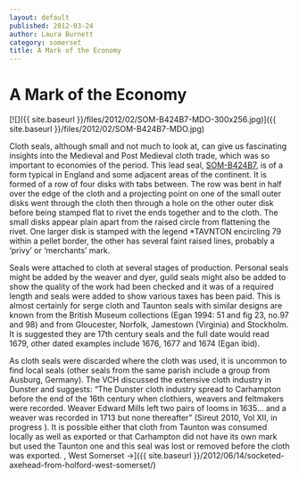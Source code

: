 ```yaml
---
layout: default
published: 2012-03-24
author: Laura Burnett
category: somerset
title: A Mark of the Economy
---
```


A Mark of the Economy
=====================

[![]({{ site.baseurl }}/files/2012/02/SOM-B424B7-MDO-300x256.jpg)]({{ site.baseurl }}/files/2012/02/SOM-B424B7-MDO.jpg)

Cloth seals, although small and not much to look at, can give us fascinating insights into the Medieval and Post Medieval cloth trade, which was so important to economies of the period. This lead seal, [SOM-B424B7,](http://finds.org.uk/database/artefacts/record/id/437262) is of a form typical in England and some adjacent areas of the continent. It is formed of a row of four disks with tabs between. The row was bent in half over the edge of the cloth and a projecting point on one of the small outer disks went through the cloth then through a hole on the other outer disk before being stamped flat to rivet the ends together and to the cloth. The small disks appear plain apart from the raised circle from flattening the rivet. One larger disk is stamped with the legend \*TAVNTON encircling 79 within a pellet border, the other has several faint raised lines, probably a ‘privy’ or ‘merchants’ mark.

Seals were attached to cloth at several stages of production. Personal seals might be added by the weaver and dyer, guild seals might also be added to show the quality of the work had been checked and it was of a required length and seals were added to show various taxes has been paid. This is almost certainly for serge cloth and Taunton seals with similar designs are known from the British Museum collections (Egan 1994: 51 and fig 23, no.97 and 98) and from Gloucester, Norfolk, Jamestown (Virginia) and Stockholm. It is suggested they are 17th century seals and the full date would read 1679, other dated examples include 1676, 1677 and 1674 (Egan ibid).

As cloth seals were discarded where the cloth was used, it is uncommon to find local seals (other seals from the same parish include a group from Ausburg, Germany). The VCH discussed the extensive cloth industry in Dunster and suggests: “The Dunster cloth industry spread to Carhampton before the end of the 16th century when clothiers, weavers and feltmakers were recorded. Weaver Edward Mills left two pairs of looms in 1635… and a weaver was recorded in 1713 but none thereafter” (Sireut 2010, Vol XII, in progress ). It is possible either that cloth from Taunton was consumed locally as well as exported or that Carhampton did not have its own mark but used the Taunton one and this seal was lost or removed before the cloth was exported.
, West Somerset →]({{ site.baseurl }}/2012/06/14/socketed-axehead-from-holford-west-somerset/)